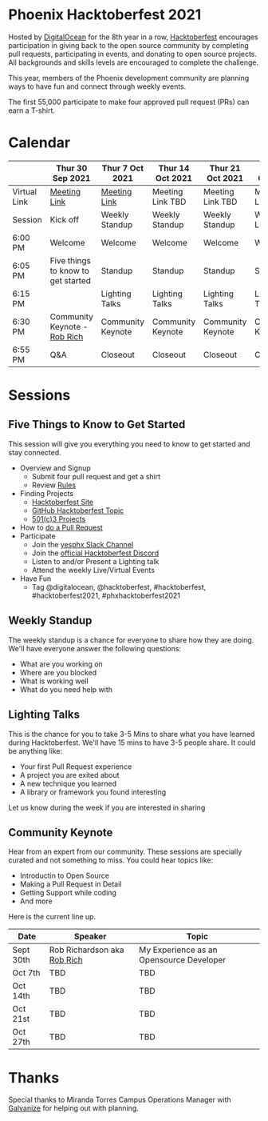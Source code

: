 # Phoenix Hacktoberfest 2021

Hosted by [DigitalOcean](https://www.digitalocean.com/) for the 8th year in a row, [Hacktoberfest](https://hacktoberfest.digitalocean.com/) encourages participation in giving back to the open source community by completing pull requests, participating in events, and donating to open source projects. All backgrounds and skills levels are encouraged to complete the challenge. 

This year, members of the Phoenix development community are planning ways to have fun and connect through weekly events.

The first 55,000 participate to make four approved pull request (PRs) can earn a T-shirt.

# Calendar

|   | Thur 30 Sep 2021 | Thur 7 Oct 2021     | Thur 14 Oct 2021 | Thur 21 Oct 2021 | Thur 28 Oct 2021    |
|--------|--------------|----------------|----------------|----------------|----------------|
| Virtual Link | [Meeting Link](https://www.meetup.com/Phoenix-Azure-User-Group/events/280998779) | [Meeting Link](https://www.meetup.com/Phoenix-Azure-User-Group/events/281085755) | Meeting Link TBD | Meeting Link TBD | Meeting Link TBD |
|  Session      | Kick off     | Weekly Standup | Weekly Standup | Weekly Standup | Weekly Location |
| 6:00 PM | Welcome      | Welcome        | Welcome        | Welcome        | Welcome        |
| 6:05 PM | Five things to know to get started | Standup | Standup | Standup | Standup |
| 6:15 PM |              | Lighting Talks | Lighting Talks | Lighting Talks | Lighting Talks | 
| 6:30 PM |  Community Keynote - [Rob Rich](https://robrich.org/) | Community Keynote | Community Keynote | Community Keynote | Community Keynote |
| 6:55 PM | Q&A | Closeout | Closeout | Closeout | Closeout |


# Sessions

## Five Things to Know to Get Started

This session will give you everything you need to know to get started and stay connected.

- Overview and Signup
    - Submit four pull request and get a shirt
    - Review [Rules](https://hacktoberfest.digitalocean.com/resources/participation)
- Finding Projects
    - [Hacktoberfest Site](https://hacktoberfest.digitalocean.com/resources/beginners)
	- [GitHub Hacktoberfest Topic]([https://github.com/topics/hacktoberfest)
    - [501(c)3 Projects]([https://github.com/briglx/501c3_projects)
- How to [do a Pull Request](http://do.co/hf_firstpr)
- Participate
    - Join the [yesphx Slack Channel](https://yesphx.slack.com/)
    - Join the [official Hacktoberfest Discord](https://discord.gg/hacktoberfest)
    - Listen to and/or Present a Lighting talk
    - Attend the weekly Live/Virtual Events
- Have Fun
    - Tag @digitalocean, @hacktoberfest, #hacktoberfest, #hacktoberfest2021,  #phxhacktoberfest2021

## Weekly Standup

The weekly standup is a chance for everyone to share how they are doing. We'll have everyone answer the following questions:

- What are you working on
- Where are you blocked
- What is working well
- What do you need help with

## Lighting Talks

This is the chance for you to take 3-5 Mins to share what you have learned during Hacktoberfest. 
We'll have 15 mins to have 3-5 people share. It could be anything like:

- Your first Pull Request experience
- A project you are exited about
- A new technique you learned 
- A library or framework you found interesting

Let us know during the week if you are interested in sharing

## Community Keynote

Hear from an expert from our community. These sessions are specially curated and not something to miss. You could hear topics like:

- Introductin to Open Source
- Making a Pull Request in Detail
- Getting Support while coding 
- And more

Here is the current line up.

| Date | Speaker | Topic |
|------|---------|-------|
| Sept 30th | Rob Richardson aka [Rob Rich](https://robrich.org/) | My Experience as an Opensource Developer |
| Oct 7th | TBD | TBD |
| Oct 14th | TBD | TBD |
| Oct 21st | TBD | TBD |
| Oct 27th | TBD | TBD |

# Thanks

Special thanks to Miranda Torres Campus Operations Manager with [Galvanize](https://www.galvanize.com/campuses/coworking-space-phoenix) for helping out with planning.
